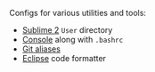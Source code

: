 Configs for various utilities and tools:

* [Sublime 2][sublime] `User` directory
* [Console][console] along with `.bashrc`
* [Git aliases][git_aliases]
* [Eclipse][eclipse] code formatter

[sublime]: http://www.sublimetext.com/2
[console]: http://sourceforge.net/projects/console/
[git_aliases]: https://git.wiki.kernel.org/index.php/Aliases
[eclipse]: http://www.springsource.org/sts
